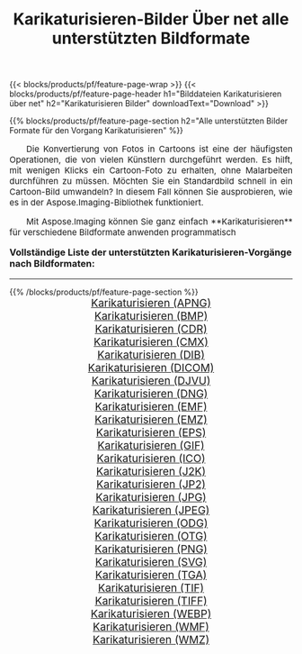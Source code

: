 ﻿---
title: Karikaturisieren-Bilder Über net alle unterstützten Bildformate 
weight: 3920
url: /de/net/cartoonify/ 
lang: de
langdirlevel: 2
locales: zh-hans,ja,it,ru,de,es,fr,nl,id,lt,pl,pt,vi,tr,ko,zh-hant,ar,hi,th,sv,cs,uk,he
description: Mit Aspose.Imaging können Sie ganz einfach Karikaturisieren Bilder über net
---

{{< blocks/products/pf/feature-page-wrap >}}
{{< blocks/products/pf/feature-page-header h1="Bilddateien Karikaturisieren über net" h2="Karikaturisieren Bilder" downloadText="Download" >}}


{{% blocks/products/pf/feature-page-section  h2="Alle unterstützten Bilder Formate für den Vorgang Karikaturisieren" %}}
<p align="justify" style="text-indent:2em;font-size:15px;">
Die Konvertierung von Fotos in Cartoons ist eine der häufigsten Operationen, die von vielen Künstlern durchgeführt werden. Es hilft, mit wenigen Klicks ein Cartoon-Foto zu erhalten, ohne Malarbeiten durchführen zu müssen. Möchten Sie ein Standardbild schnell in ein Cartoon-Bild umwandeln? In diesem Fall können Sie ausprobieren, wie es in der Aspose.Imaging-Bibliothek funktioniert.
</p>
<p align="justify" style="text-indent:2em;font-size:15px;">
Mit Aspose.Imaging können Sie ganz einfach **Karikaturisieren** für verschiedene Bildformate anwenden programmatisch
</p>
<h3 style="margin-top:16px;">
Vollständige Liste der unterstützten Karikaturisieren-Vorgänge nach Bildformaten:
</h3>
<hr/>
{{% /blocks/products/pf/feature-page-section %}}
<div class="container-fluid productfamilypage bg-gray">
    <div class="convertypes bg-gray agp-content section">
        <div class="container">
		<div class="row other-converters" style="gap: 10px;font-size: 19px;text-align:center;">
		    <div class='col-md-3 other-converter remove-lp remove-rp'><a href="/imaging/de/net/cartoonify/apng/" style="padding:15px;">Karikaturisieren (APNG)</a></div><div class='col-md-3 other-converter remove-lp remove-rp'><a href="/imaging/de/net/cartoonify/bmp/" style="padding:15px;">Karikaturisieren (BMP)</a></div><div class='col-md-3 other-converter remove-lp remove-rp'><a href="/imaging/de/net/cartoonify/cdr/" style="padding:15px;">Karikaturisieren (CDR)</a></div><div class='col-md-3 other-converter remove-lp remove-rp'><a href="/imaging/de/net/cartoonify/cmx/" style="padding:15px;">Karikaturisieren (CMX)</a></div><div class='col-md-3 other-converter remove-lp remove-rp'><a href="/imaging/de/net/cartoonify/dib/" style="padding:15px;">Karikaturisieren (DIB)</a></div><div class='col-md-3 other-converter remove-lp remove-rp'><a href="/imaging/de/net/cartoonify/dicom/" style="padding:15px;">Karikaturisieren (DICOM)</a></div><div class='col-md-3 other-converter remove-lp remove-rp'><a href="/imaging/de/net/cartoonify/djvu/" style="padding:15px;">Karikaturisieren (DJVU)</a></div><div class='col-md-3 other-converter remove-lp remove-rp'><a href="/imaging/de/net/cartoonify/dng/" style="padding:15px;">Karikaturisieren (DNG)</a></div><div class='col-md-3 other-converter remove-lp remove-rp'><a href="/imaging/de/net/cartoonify/emf/" style="padding:15px;">Karikaturisieren (EMF)</a></div><div class='col-md-3 other-converter remove-lp remove-rp'><a href="/imaging/de/net/cartoonify/emz/" style="padding:15px;">Karikaturisieren (EMZ)</a></div><div class='col-md-3 other-converter remove-lp remove-rp'><a href="/imaging/de/net/cartoonify/eps/" style="padding:15px;">Karikaturisieren (EPS)</a></div><div class='col-md-3 other-converter remove-lp remove-rp'><a href="/imaging/de/net/cartoonify/gif/" style="padding:15px;">Karikaturisieren (GIF)</a></div><div class='col-md-3 other-converter remove-lp remove-rp'><a href="/imaging/de/net/cartoonify/ico/" style="padding:15px;">Karikaturisieren (ICO)</a></div><div class='col-md-3 other-converter remove-lp remove-rp'><a href="/imaging/de/net/cartoonify/j2k/" style="padding:15px;">Karikaturisieren (J2K)</a></div><div class='col-md-3 other-converter remove-lp remove-rp'><a href="/imaging/de/net/cartoonify/jp2/" style="padding:15px;">Karikaturisieren (JP2)</a></div><div class='col-md-3 other-converter remove-lp remove-rp'><a href="/imaging/de/net/cartoonify/jpg/" style="padding:15px;">Karikaturisieren (JPG)</a></div><div class='col-md-3 other-converter remove-lp remove-rp'><a href="/imaging/de/net/cartoonify/jpeg/" style="padding:15px;">Karikaturisieren (JPEG)</a></div><div class='col-md-3 other-converter remove-lp remove-rp'><a href="/imaging/de/net/cartoonify/odg/" style="padding:15px;">Karikaturisieren (ODG)</a></div><div class='col-md-3 other-converter remove-lp remove-rp'><a href="/imaging/de/net/cartoonify/otg/" style="padding:15px;">Karikaturisieren (OTG)</a></div><div class='col-md-3 other-converter remove-lp remove-rp'><a href="/imaging/de/net/cartoonify/png/" style="padding:15px;">Karikaturisieren (PNG)</a></div><div class='col-md-3 other-converter remove-lp remove-rp'><a href="/imaging/de/net/cartoonify/svg/" style="padding:15px;">Karikaturisieren (SVG)</a></div><div class='col-md-3 other-converter remove-lp remove-rp'><a href="/imaging/de/net/cartoonify/tga/" style="padding:15px;">Karikaturisieren (TGA)</a></div><div class='col-md-3 other-converter remove-lp remove-rp'><a href="/imaging/de/net/cartoonify/tif/" style="padding:15px;">Karikaturisieren (TIF)</a></div><div class='col-md-3 other-converter remove-lp remove-rp'><a href="/imaging/de/net/cartoonify/tiff/" style="padding:15px;">Karikaturisieren (TIFF)</a></div><div class='col-md-3 other-converter remove-lp remove-rp'><a href="/imaging/de/net/cartoonify/webp/" style="padding:15px;">Karikaturisieren (WEBP)</a></div><div class='col-md-3 other-converter remove-lp remove-rp'><a href="/imaging/de/net/cartoonify/wmf/" style="padding:15px;">Karikaturisieren (WMF)</a></div><div class='col-md-3 other-converter remove-lp remove-rp'><a href="/imaging/de/net/cartoonify/wmz/" style="padding:15px;">Karikaturisieren (WMZ)</a></div>
                </div>
        </div>
    </div>
</div>
<br/>
